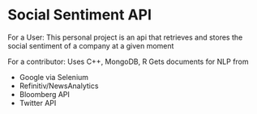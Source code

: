 # Social Sentiment API

For a User:
This personal project is an api that retrieves and stores the social sentiment of a company at a given moment


For a contributor:
Uses C++, MongoDB, R
Gets documents for NLP from
 - Google via Selenium
 - Refinitiv/NewsAnalytics
 - Bloomberg API
 - Twitter API

